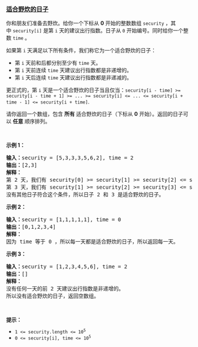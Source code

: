 ### [适合野炊的日子](https://leetcode-cn.com/problems/find-good-days-to-rob-the-bank)

<p>你和朋友们准备去野炊。给你一个下标从 <strong>0</strong>&nbsp;开始的整数数组&nbsp;<code>security</code>&nbsp;，其中&nbsp;<code>security[i]</code>&nbsp;是第 <code>i</code>&nbsp;天的建议出行指数。日子从 <code>0</code>&nbsp;开始编号。同时给你一个整数&nbsp;<code>time</code>&nbsp;。</p>

<p>如果第 <code>i</code>&nbsp;天满足以下所有条件，我们称它为一个适合野炊的日子：</p>

<ul>
	<li>第 <code>i</code>&nbsp;天前和后都分别至少有 <code>time</code>&nbsp;天。</li>
	<li>第 <code>i</code>&nbsp;天前连续 <code>time</code>&nbsp;天建议出行指数都是非递增的。</li>
	<li>第 <code>i</code>&nbsp;天后连续 <code>time</code>&nbsp;天建议出行指数都是非递减的。</li>
</ul>

<p>更正式的，第 <code>i</code> 天是一个适合野炊的日子当且仅当：<code>security[i - time] &gt;= security[i - time + 1] &gt;= ... &gt;= security[i] &lt;= ... &lt;= security[i + time - 1] &lt;= security[i + time]</code>.</p>

<p>请你返回一个数组，包含 <strong>所有</strong> 适合野炊的日子（下标从 <strong>0</strong>&nbsp;开始）。返回的日子可以 <strong>任意</strong>&nbsp;顺序排列。</p>

<p>&nbsp;</p>

<p><strong>示例 1：</strong></p>

<pre>
<strong>输入：</strong>security = [5,3,3,3,5,6,2], time = 2
<b>输出：</b>[2,3]
<strong>解释：</strong>
第 2 天，我们有 security[0] &gt;= security[1] &gt;= security[2] &lt;= security[3] &lt;= security[4] 。
第 3 天，我们有 security[1] &gt;= security[2] &gt;= security[3] &lt;= security[4] &lt;= security[5] 。
没有其他日子符合这个条件，所以日子 2 和 3 是适合野炊的日子。
</pre>

<p><strong>示例 2：</strong></p>

<pre>
<b>输入：</b>security = [1,1,1,1,1], time = 0
<b>输出：</b>[0,1,2,3,4]
<strong>解释：</strong>
因为 time 等于 0 ，所以每一天都是适合野炊的日子，所以返回每一天。
</pre>

<p><strong>示例 3：</strong></p>

<pre>
<b>输入：</b>security = [1,2,3,4,5,6], time = 2
<b>输出：</b>[]
<strong>解释：</strong>
没有任何一天的前 2 天建议出行指数是非递增的。
所以没有适合野炊的日子，返回空数组。
</pre>

<p>&nbsp;</p>

<p><strong>提示：</strong></p>

<ul>
	<li><code>1 &lt;= security.length &lt;= 10<sup>5</sup></code></li>
	<li><code>0 &lt;= security[i], time &lt;= 10<sup>5</sup></code></li>
</ul>
